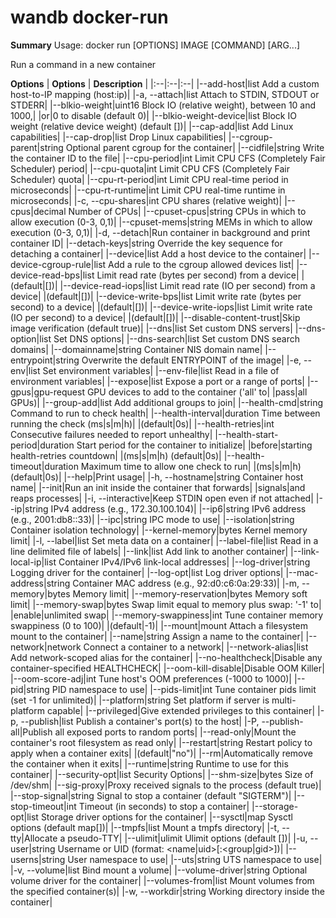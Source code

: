 # wandb docker-run



**Summary**
Usage:	docker run [OPTIONS] IMAGE [COMMAND] [ARG...]

Run a command in a new container


**Options**
| **Options** | **Description** |
|:--|:--|:--|
|--add-host|list                  Add a custom host-to-IP mapping (host:ip)|
|-a, --attach|list                    Attach to STDIN, STDOUT or STDERR|
|--blkio-weight|uint16            Block IO (relative weight), between 10 and 1000,|
|or|0 to disable (default 0)|
|--blkio-weight-device|list       Block IO weight (relative device weight) (default [])|
|--cap-add|list                   Add Linux capabilities|
|--cap-drop|list                  Drop Linux capabilities|
|--cgroup-parent|string           Optional parent cgroup for the container|
|--cidfile|string                 Write the container ID to the file|
|--cpu-period|int                 Limit CPU CFS (Completely Fair Scheduler) period|
|--cpu-quota|int                  Limit CPU CFS (Completely Fair Scheduler) quota|
|--cpu-rt-period|int              Limit CPU real-time period in microseconds|
|--cpu-rt-runtime|int             Limit CPU real-time runtime in microseconds|
|-c, --cpu-shares|int                 CPU shares (relative weight)|
|--cpus|decimal                   Number of CPUs|
|--cpuset-cpus|string             CPUs in which to allow execution (0-3, 0,1)|
|--cpuset-mems|string             MEMs in which to allow execution (0-3, 0,1)|
|-d, --detach|Run container in background and print container ID|
|--detach-keys|string             Override the key sequence for detaching a container|
|--device|list                    Add a host device to the container|
|--device-cgroup-rule|list        Add a rule to the cgroup allowed devices list|
|--device-read-bps|list           Limit read rate (bytes per second) from a device|
|(default|[])|
|--device-read-iops|list          Limit read rate (IO per second) from a device|
|(default|[])|
|--device-write-bps|list          Limit write rate (bytes per second) to a device|
|(default|[])|
|--device-write-iops|list         Limit write rate (IO per second) to a device|
|(default|[])|
|--disable-content-trust|Skip image verification (default true)|
|--dns|list                       Set custom DNS servers|
|--dns-option|list                Set DNS options|
|--dns-search|list                Set custom DNS search domains|
|--domainname|string              Container NIS domain name|
|--entrypoint|string              Overwrite the default ENTRYPOINT of the image|
|-e, --env|list                       Set environment variables|
|--env-file|list                  Read in a file of environment variables|
|--expose|list                    Expose a port or a range of ports|
|--gpus|gpu-request               GPU devices to add to the container ('all' to|
|pass|all GPUs)|
|--group-add|list                 Add additional groups to join|
|--health-cmd|string              Command to run to check health|
|--health-interval|duration       Time between running the check (ms|s|m|h)|
|(default|0s)|
|--health-retries|int             Consecutive failures needed to report unhealthy|
|--health-start-period|duration   Start period for the container to initialize|
|before|starting health-retries countdown|
|(ms|s|m|h) (default|0s)|
|--health-timeout|duration        Maximum time to allow one check to run|
|(ms|s|m|h) (default|0s)|
|--help|Print usage|
|-h, --hostname|string                Container host name|
|--init|Run an init inside the container that forwards|
|signals|and reaps processes|
|-i, --interactive|Keep STDIN open even if not attached|
|--ip|string                      IPv4 address (e.g., 172.30.100.104)|
|--ip6|string                     IPv6 address (e.g., 2001:db8::33)|
|--ipc|string                     IPC mode to use|
|--isolation|string               Container isolation technology|
|--kernel-memory|bytes            Kernel memory limit|
|-l, --label|list                     Set meta data on a container|
|--label-file|list                Read in a line delimited file of labels|
|--link|list                      Add link to another container|
|--link-local-ip|list             Container IPv4/IPv6 link-local addresses|
|--log-driver|string              Logging driver for the container|
|--log-opt|list                   Log driver options|
|--mac-address|string             Container MAC address (e.g., 92:d0:c6:0a:29:33)|
|-m, --memory|bytes                   Memory limit|
|--memory-reservation|bytes       Memory soft limit|
|--memory-swap|bytes              Swap limit equal to memory plus swap: '-1' to|
|enable|unlimited swap|
|--memory-swappiness|int          Tune container memory swappiness (0 to 100)|
|(default|-1)|
|--mount|mount                    Attach a filesystem mount to the container|
|--name|string                    Assign a name to the container|
|--network|network                Connect a container to a network|
|--network-alias|list             Add network-scoped alias for the container|
|--no-healthcheck|Disable any container-specified HEALTHCHECK|
|--oom-kill-disable|Disable OOM Killer|
|--oom-score-adj|int              Tune host's OOM preferences (-1000 to 1000)|
|--pid|string                     PID namespace to use|
|--pids-limit|int                 Tune container pids limit (set -1 for unlimited)|
|--platform|string                Set platform if server is multi-platform capable|
|--privileged|Give extended privileges to this container|
|-p, --publish|list                   Publish a container's port(s) to the host|
|-P, --publish-all|Publish all exposed ports to random ports|
|--read-only|Mount the container's root filesystem as read only|
|--restart|string                 Restart policy to apply when a container exits|
|(default|"no")|
|--rm|Automatically remove the container when it exits|
|--runtime|string                 Runtime to use for this container|
|--security-opt|list              Security Options|
|--shm-size|bytes                 Size of /dev/shm|
|--sig-proxy|Proxy received signals to the process (default true)|
|--stop-signal|string             Signal to stop a container (default "SIGTERM")|
|--stop-timeout|int               Timeout (in seconds) to stop a container|
|--storage-opt|list               Storage driver options for the container|
|--sysctl|map                     Sysctl options (default map[])|
|--tmpfs|list                     Mount a tmpfs directory|
|-t, --tty|Allocate a pseudo-TTY|
|--ulimit|ulimit                  Ulimit options (default [])|
|-u, --user|string                    Username or UID (format: <name|uid>[:<group|gid>])|
|--userns|string                  User namespace to use|
|--uts|string                     UTS namespace to use|
|-v, --volume|list                    Bind mount a volume|
|--volume-driver|string           Optional volume driver for the container|
|--volumes-from|list              Mount volumes from the specified container(s)|
|-w, --workdir|string                 Working directory inside the container|


